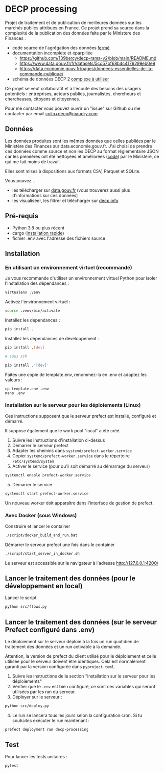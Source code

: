 # DECP processing

Projet de traitement et de publication de meilleures données sur les marchés publics attribués en France. Ce projet prend sa source dans la complexité de la publication des données faite par le Ministère des Finances :

- code source de l'agrégation des données [fermé](https://github.com/139bercy/decp-rama-v2/blob/main/README.md)
- documentation incomplète et éparpillée
    - https://github.com/139bercy/decp-rama-v2/blob/main/README.md
    - https://www.data.gouv.fr/fr/datasets/5cd57bf68b4c4179299eb0e9
    - https://data.economie.gouv.fr/pages/donnees-essentielles-de-la-commande-publique/
- schéma de données DECP 2 [complexe à utiliser](https://github.com/ColinMaudry/decp-processing/issues/4)

Ce projet se veut collaboratif et à l'écoute des besoins des usagers potentiels : entreprises, acteurs publics, journalistes, chercheurs et chercheuses, citoyens et citoyennes.

Pour me contacter vous pouvez ouvrir un "issue" sur Github ou me contacter par email [colin+decp@maudry.com](mailto:colin+decp@maudry.com).

## Données

Les données produites sont les mêmes données que celles publiées par le Ministère des Finances sur data.economie.gouv.fr. J'ai choisi de prendre ces données comme source et non les DECP au format réglementaire JSON car les premières ont été nettoyées et améliorées ([code](https://github.com/139bercy/decp-augmente)) par le Ministère, ce qui me fait moins de travail.

Elles sont mises à dispositions aux formats CSV, Parquet et SQLite.

Vous pouvez...

- les télécharger sur [data.gouv.fr](https://www.data.gouv.fr/fr/datasets/donnees-essentielles-de-la-commande-publique-consolidees-format-tabulaire/) (vous trouverez aussi plus d'informations sur ces données)
- les visualiséer, les filtrer et télécharger sur [decp.info](https://decp.info)


## Pré-requis

- Python 3.8 ou plus récent
- cargo ([installation rapide](https://rustup.rs))
- fichier .env avec l'adresse des fichiers source

## Installation

### En utilisant un environnement virtuel (recommandé)
Je vous recommande d'utiliser un environnement virtuel Python pour isoler l'installation des dépendances :

```bash
virtualenv .venv
```

Activez l'environnement virtuel :

```bash
source .venv/bin/activate
```

Installez les dépendances :

```bash
pip install .
```

Installez les dépendances de développement :

```bash
pip install .[dev]

# sous zsh

pip install .'[dev]'
```

Faites une copie de template.env, renommez-la en .env et adaptez les valeurs :

```shell
cp template.env .env
nano .env
```

### Installation sur le serveur pour les déploiements (Linux)

Ces instructions supposent que le serveur prefect est installé, configuré et démarré.

Il suppose également que le work pool "local" a été créé.

1. Suivre les instructions d'installation ci-dessus
2. Démarrer le serveur prefect
3. Adapter les chemins dans `systemd/prefect-worker.service`
4. Copier `systemd/prefect-worker.service` dans le répertoire `/etc/systemd/system`
5. Activer le service (pour qu'il soit démarré au démarrage du serveur)

```bash
systemctl enable prefect-worker.service
```
5. Démarrer le service
```bash
systemctl start prefect-worker.service
```

Un nouveau worker doit apparaître dans l'interface de gestion de prefect.

### Avec Docker (sous Windows)

Construire et lancer le container
```bash
./script/docker_build_and_run.bat
```

Démarrer le serveur prefect une fois dans le container
```bash
./script/start_server_in_docker.sh
```
Le serveur est accessible sur le navigateur à l'adresse http://127.0.0.1:4200/

## Lancer le traitement des données (pour le développement en local)

Lancer le script
```bash
python src/flows.py
```

## Lancer le traitement des données (sur le serveur Prefect configuré dans .env)

Le déploiement sur le serveur déploie à la fois un run quotidien de traitement des données et un run activable à la demande.

Attention, la version de prefect du client utilisé pour le déploiement et celle utilisée pour le serveur doivent être identiques. Cela est normalement garanti par la version configurée dans `pyproject.toml`.

1. Suivre les instructions de la section "Installation sur le serveur pour les déploiements"
2. Vérifier que le `.env` est bien configuré, ce sont ces variables qui seront utilisées par les run du serveur.
2. Déployer sur le serveur :
```bash
python src/deploy.py
```
4. Le run se lancera tous les jours selon la configuration cron. Si tu souhaites exécuter le run maintenant :
```bash
prefect deployment run decp-processing
```

## Test

Pour lancer les tests unitaires :

```
pytest
```

